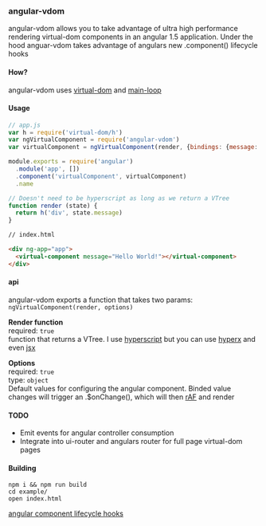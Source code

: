 ### angular-vdom

angular-vdom allows you to take advantage of ultra high performance rendering virtual-dom components in an angular 1.5 application. Under the hood anguar-vdom takes advantage of angulars new .component() lifecycle hooks

#### How?
angular-vdom uses [virtual-dom](https://github.com/Matt-Esch/virtual-dom) and [main-loop](https://github.com/raynos/main-loop)

#### Usage
```js
// app.js
var h = require('virtual-dom/h')
var ngVirtualComponent = require('angular-vdom')
var virtualComponent = ngVirtualComponent(render, {bindings: {message: '<'}})

module.exports = require('angular')
  .module('app', [])
  .component('virtualComponent', virtualComponent)
  .name

// Doesn't need to be hyperscript as long as we return a VTree
function render (state) {
  return h('div', state.message)
}

```  

```html
// index.html

<div ng-app="app">
  <virtual-component message="Hello World!"></virtual-component>
</div>
```

#### api 
angular-vdom exports a function that takes two params:  
`ngVirtualComponent(render, options)`  


<b>Render function</b>  
required: `true`  
function that returns a VTree. I use [hyperscript](https://github.com/dominictarr/hyperscript) but you can use [hyperx](https://github.com/substack/hyperx) and even [jsx](https://github.com/alexmingoia/jsx-transform)

<b>Options</b>  
required: `true`  
type: `object`  
Default values for configuring the angular component. Binded value changes will trigger an .$onChange(), which will then [rAF](http://www.paulirish.com/2011/requestanimationframe-for-smart-animating/) and render

#### TODO
- Emit events for angular controller consumption
- Integrate into ui-router and angulars router for full page virtual-dom pages


#### Building
``npm i && npm run build``  
``cd example/``  
``open index.html``

[angular component lifecycle hooks](https://docs.angularjs.org/guide/component)
